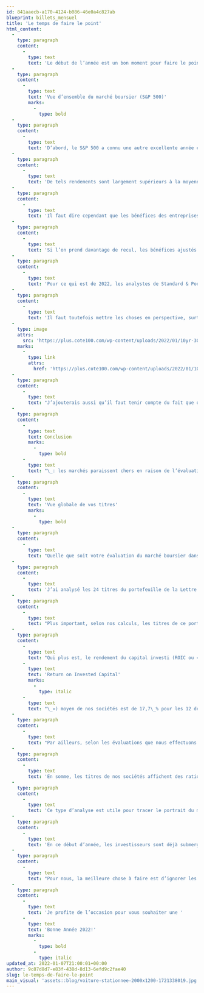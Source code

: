 ```yaml
---
id: 841aaecb-a170-4124-b086-46e0a4c827ab
blueprint: billets_mensuel
title: 'Le temps de faire le point'
html_content:
  -
    type: paragraph
    content:
      -
        type: text
        text: 'Le début de l’année est un bon moment pour faire le point sur de nombreux aspects de sa vie. Pour paraphraser Mark Twain, janvier est un bon moment pour faire le point sur ses placements, tout comme février, mars, avril, mai, juin, juillet, août, septembre, octobre, novembre et décembre. Blague à part, voici quelques constats que je fais des marchés boursiers et de notre portefeuille de gestion privée en ce début d’année 2022.'
  -
    type: paragraph
    content:
      -
        type: text
        text: 'Vue d’ensemble du marché boursier (S&P 500)'
        marks:
          -
            type: bold
  -
    type: paragraph
    content:
      -
        type: text
        text: 'D’abord, le S&P 500 a connu une autre excellente année en 2021, enregistrant un rendement total (incluant les dividendes) de 28,7 %. Ce rendement exceptionnel fait suite à un autre rendement exceptionnel en 2020, soit 18,4 %. À cet égard, devrait-on espérer que la pandémie de COVID-19 se poursuive en 2022? (!) Au cours des cinq dernières années, le rendement annuel composé du S&P 500 Total a été de 18,5 % et sur 10 ans, de 16,6 %.'
  -
    type: paragraph
    content:
      -
        type: text
        text: 'De tels rendements sont largement supérieurs à la moyenne historique de près de 10 % enregistrée par les marchés boursiers. Le phénomène du « retour vers la moyenne » me laisse croire que les rendements de la prochaine année et des années subséquentes pourraient fort bien se rapprocher de cette moyenne, voire y être inférieurs.'
  -
    type: paragraph
    content:
      -
        type: text
        text: 'Il faut dire cependant que les bénéfices des entreprises boursières ont fortement augmenté au cours de la dernière année, après avoir essuyé un certain recul en 2020 en raison de la pandémie. En effet, les bénéfices (excluant les éléments extraordinaires) des sociétés qui composent l’indice S&P 500 pourraient atteindre 201,93 $ en 2021 (les résultats du quatrième trimestre n’ont pas encore été publiés), ce qui représenterait une progression de 65 % par rapport à 2020. Plus significatif, les bénéfices de 2021 seraient 28,5 % plus élevés que ceux de 2019, année prépandémique.'
  -
    type: paragraph
    content:
      -
        type: text
        text: 'Si l’on prend davantage de recul, les bénéfices ajustés des sociétés du S&P 500 auront crû de 90 % depuis 2016, ce qui représente un taux de croissance annuel composé de 13,7 %. Il reste que la progression des marchés a été nettement plus rapide que celle des bénéfices au cours des dernières années.'
  -
    type: paragraph
    content:
      -
        type: text
        text: 'Pour ce qui est de 2022, les analystes de Standard & Poors prévoient une croissance d’un peu plus de 9 % des bénéfices ajustés, à 220,46 $, ce qui se traduit par un ratio cours-bénéfices de 21,6. Un tel ratio est sensiblement plus élevé que le ratio historique moyen de près de 15,0 observé sur les marchés depuis une centaine d’années. Peut-être plus pertinent, le ratio cours-bénéfices prévus moyen du S&P 500 a été de quelque 17,0 au cours des 10 dernières années.'
  -
    type: paragraph
    content:
      -
        type: text
        text: 'Il faut toutefois mettre les choses en perspective, surtout en ce qui concerne le niveau des taux d’intérêt, lesquels dictent la valeur de tout actif financier (plus ils sont bas, plus les actifs de tous genres valent cher). Or, en ce moment, le taux 10 ans d’une obligation du gouvernement américain est d’environ 1,60 %, près de son plus bas niveau depuis des lustres :'
  -
    type: image
    attrs:
      src: 'https://plus.cote100.com/wp-content/uploads/2022/01/10yr-300x144.png'
    marks:
      -
        type: link
        attrs:
          href: 'https://plus.cote100.com/wp-content/uploads/2022/01/10yr.png'
  -
    type: paragraph
    content:
      -
        type: text
        text: "J’ajouterais aussi qu’il faut tenir compte du fait que quelques titres de sociétés gigantesques dominent l’indice S&P\_500 et jouent un rôle prédominant aussi bien dans ses rendements que son niveau d’évaluation. À la fin de 2021, sept titres représentaient quelque 27\_% de la valeur de l’indice\_: Apple, Microsoft, Amazon, Alphabet, Tesla, Meta Platforms (auparavant Facebook) et Nvidia. Or, ces sept titres s’échangent en moyenne à plus de 51,0 fois leurs bénéfices prévus en 2022. Si l’on exclut le titre de Tesla qui s’échange à près de 125,0 fois les bénéfices prévus, le groupe s’échange tout de même à plus de 39,0 fois les bénéfices prévus. Nous estimons que le reste des titres du S&P\_500 (498 sociétés forment le reste de l’indice) s’échangent à environ 19,0 fois les bénéfices prévus, un niveau assez élevé, mais qui nous semble raisonnable dans le contexte de taux d’intérêt aussi bas."
  -
    type: paragraph
    content:
      -
        type: text
        text: Conclusion
        marks:
          -
            type: bold
      -
        type: text
        text: "\_: les marchés paraissent chers en raison de l’évaluation élevée d’une poignée de géants boursiers. Le reste du marché reste raisonnablement évalué."
  -
    type: paragraph
    content:
      -
        type: text
        text: 'Vue globale de vos titres'
        marks:
          -
            type: bold
  -
    type: paragraph
    content:
      -
        type: text
        text: "Quelle que soit votre évaluation du marché boursier dans son ensemble, elle ne devrait pas automatiquement influencer l’analyse que vous ferez de votre propre portefeuille. Il se peut fort bien que vos titres soient sensiblement moins chers que les marchés dans leur ensemble, surtout si vous tenez compte de l’influence des quelques titres de l’indice S&P\_500 mentionnés plus haut."
  -
    type: paragraph
    content:
      -
        type: text
        text: 'J’ai analysé les 24 titres du portefeuille de la Lettre financière COTE 100. Dans l’ensemble, ces titres s’échangent à un peu plus de 21,2 fois les bénéfices que nous prévoyons en 2022, ce qui est en ligne avec l’indice américain. Notons cependant que le portefeuille est composé de titres américains, canadiens et, dans une moindre mesure, internationaux. Or, le ratio cours-bénéfices prévus des indices S&P 500 américain et S&P/TSX canadien approche de 19,0.'
  -
    type: paragraph
    content:
      -
        type: text
        text: "Plus important, selon nos calculs, les titres de ce portefeuille affichent un ratio dette nette-BAIIA (bénéfices d’exploitation) de 0,4 par rapport à 1,1 pour l’ensemble des titres du S&P\_500 (incluant les sociétés du secteur financier, ce qui fait augmenter le ratio). C’est donc dire que nos sociétés sont en meilleure santé financière que la moyenne."
  -
    type: paragraph
    content:
      -
        type: text
        text: "Qui plus est, le rendement du capital investi (ROIC ou «\_"
      -
        type: text
        text: 'Return on Invested Capital'
        marks:
          -
            type: italic
      -
        type: text
        text: "\_») moyen de nos sociétés est de 17,7\_% pour les 12 derniers mois comparativement à notre estimation de près de 9 % réalisé par les sociétés du S&P 500. Un tel écart s'explique à notre avis par le fait que nous n’investissons pas dans les entreprises déficitaires et favorisons celles qui sont bien établies et dont le modèle d’affaires est robuste et protégé par des barrières à l’entrée élevées."
  -
    type: paragraph
    content:
      -
        type: text
        text: "Par ailleurs, selon les évaluations que nous effectuons de chacun de nos titres en portefeuille, nous estimons que l’ensemble de nos 24 de nos titres est sous-évalué de près de 17,6\_% à leurs cours boursiers récents."
  -
    type: paragraph
    content:
      -
        type: text
        text: 'En somme, les titres de nos sociétés affichent des ratios d’évaluation à peu près similaires à ceux des marchés boursiers dans leur ensemble, même si elles sont en bien meilleure santé financière et beaucoup plus rentables. Un tel constat confirme notre objectif d’investir à long terme dans des sociétés de qualité supérieure à un prix raisonnable.'
  -
    type: paragraph
    content:
      -
        type: text
        text: 'Ce type d’analyse est utile pour tracer le portrait du marché boursier et de votre portefeuille dans le moment présent. Elle permet de voir si leur évaluation demeure raisonnable et si quelques-uns de vos titres semblent beaucoup trop chers.'
  -
    type: paragraph
    content:
      -
        type: text
        text: 'En ce début d’année, les investisseurs sont déjà submergés d’articles et d’éditoriaux avançant des prévisions boursières de toutes sortes. Les scénarios les plus extrêmes seront multiples car ils attirent davantage l’attention des lecteurs. Or, bien que les marchés ne soient jamais à l’abri d’une correction, j’estime personnellement que, même après plusieurs années de rendements favorables, les marchés boursiers demeurent raisonnablement évalués.'
  -
    type: paragraph
    content:
      -
        type: text
        text: "Pour nous, la meilleure chose à faire est d’ignorer les prévisions sensationnalistes et de garder le cap sur notre philosophie\_: investir dans des sociétés de grande qualité à prix raisonnable et de rester présents en Bourse en tout temps."
  -
    type: paragraph
    content:
      -
        type: text
        text: 'Je profite de l’occasion pour vous souhaiter une '
      -
        type: text
        text: 'Bonne Année 2022!'
        marks:
          -
            type: bold
          -
            type: italic
updated_at: 2022-01-07T21:00:01+00:00
author: 9c87d8d7-e83f-438d-8d13-6efd9c2fae40
slug: le-temps-de-faire-le-point
main_visual: 'assets::blog/voiture-stationnee-2000x1200-1721338019.jpg'
---
```

